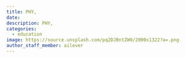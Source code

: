 ```yaml
---
title: PHY, 
date:
description: PHY, 
categories:
  - education
image: https://source.unsplash.com/pq2DJBntZW0/2000x1322?a=.png
author_staff_member: ailever
---
```


